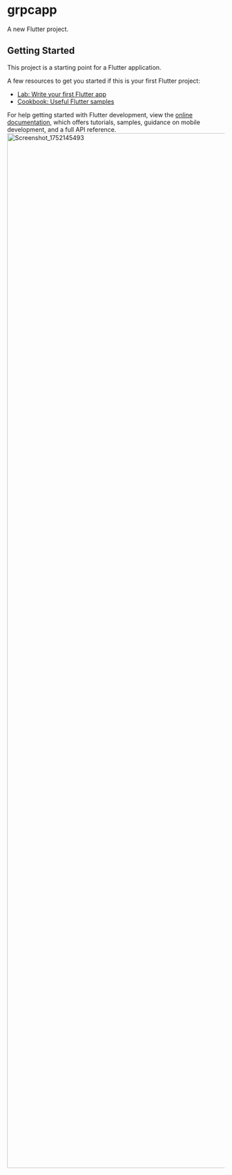 # grpcapp

A new Flutter project.

## Getting Started

This project is a starting point for a Flutter application.

A few resources to get you started if this is your first Flutter project:

- [Lab: Write your first Flutter app](https://docs.flutter.dev/get-started/codelab)
- [Cookbook: Useful Flutter samples](https://docs.flutter.dev/cookbook)

For help getting started with Flutter development, view the
[online documentation](https://docs.flutter.dev/), which offers tutorials,
samples, guidance on mobile development, and a full API reference.
<img width="1080" height="2400" alt="Screenshot_1752145493" src="https://github.com/user-attachments/assets/4d8fc239-2077-4e25-8937-59d15f68d066" />
